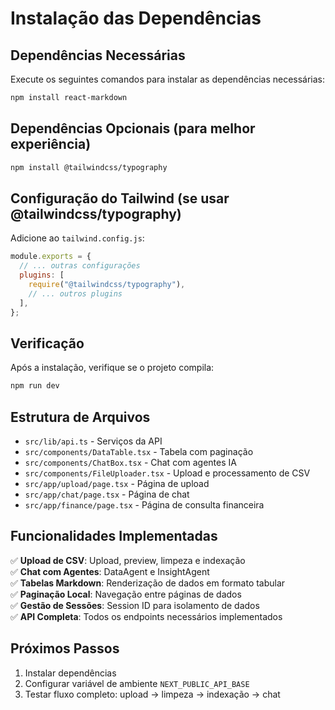# Instalação das Dependências

## Dependências Necessárias

Execute os seguintes comandos para instalar as dependências necessárias:

```bash
npm install react-markdown
```

## Dependências Opcionais (para melhor experiência)

```bash
npm install @tailwindcss/typography
```

## Configuração do Tailwind (se usar @tailwindcss/typography)

Adicione ao `tailwind.config.js`:

```js
module.exports = {
  // ... outras configurações
  plugins: [
    require("@tailwindcss/typography"),
    // ... outros plugins
  ],
};
```

## Verificação

Após a instalação, verifique se o projeto compila:

```bash
npm run dev
```

## Estrutura de Arquivos

- `src/lib/api.ts` - Serviços da API
- `src/components/DataTable.tsx` - Tabela com paginação
- `src/components/ChatBox.tsx` - Chat com agentes IA
- `src/components/FileUploader.tsx` - Upload e processamento de CSV
- `src/app/upload/page.tsx` - Página de upload
- `src/app/chat/page.tsx` - Página de chat
- `src/app/finance/page.tsx` - Página de consulta financeira

## Funcionalidades Implementadas

✅ **Upload de CSV**: Upload, preview, limpeza e indexação  
✅ **Chat com Agentes**: DataAgent e InsightAgent  
✅ **Tabelas Markdown**: Renderização de dados em formato tabular  
✅ **Paginação Local**: Navegação entre páginas de dados  
✅ **Gestão de Sessões**: Session ID para isolamento de dados  
✅ **API Completa**: Todos os endpoints necessários implementados

## Próximos Passos

1. Instalar dependências
2. Configurar variável de ambiente `NEXT_PUBLIC_API_BASE`
3. Testar fluxo completo: upload → limpeza → indexação → chat

